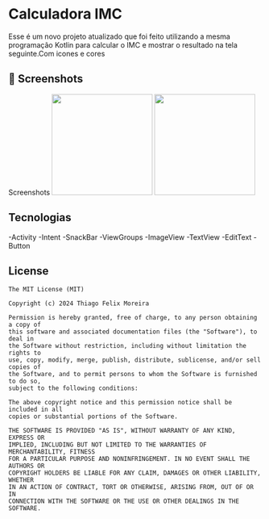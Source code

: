 # Calculadora IMC
Esse é um novo projeto atualizado que foi feito utilizando a mesma programação Kotlin para calcular o IMC e mostrar o resultado na tela seguinte.Com icones e cores 
## :camera_flash: Screenshots
<!-- You can add more screenshots here if you like -->
Screenshots
<img src="https://github.com/ThiagoFeliix/CalculadoraIMC2/assets/151776228/0f0704dd-7970-4aeb-8370-55849a9b3980" width=200/> <img src="https://github.com/ThiagoFeliix/CalculadoraIMC2/assets/151776228/837a22d4-34a3-4cb5-b3b1-0caf747b8bef" width=200/>




## Tecnologias
-Activity
-Intent
-SnackBar
-ViewGroups
  -ImageView
  -TextView
  -EditText
  -Button
  
  
  


## License
```
The MIT License (MIT)

Copyright (c) 2024 Thiago Felix Moreira

Permission is hereby granted, free of charge, to any person obtaining a copy of
this software and associated documentation files (the "Software"), to deal in
the Software without restriction, including without limitation the rights to
use, copy, modify, merge, publish, distribute, sublicense, and/or sell copies of
the Software, and to permit persons to whom the Software is furnished to do so,
subject to the following conditions:

The above copyright notice and this permission notice shall be included in all
copies or substantial portions of the Software.

THE SOFTWARE IS PROVIDED "AS IS", WITHOUT WARRANTY OF ANY KIND, EXPRESS OR
IMPLIED, INCLUDING BUT NOT LIMITED TO THE WARRANTIES OF MERCHANTABILITY, FITNESS
FOR A PARTICULAR PURPOSE AND NONINFRINGEMENT. IN NO EVENT SHALL THE AUTHORS OR
COPYRIGHT HOLDERS BE LIABLE FOR ANY CLAIM, DAMAGES OR OTHER LIABILITY, WHETHER
IN AN ACTION OF CONTRACT, TORT OR OTHERWISE, ARISING FROM, OUT OF OR IN
CONNECTION WITH THE SOFTWARE OR THE USE OR OTHER DEALINGS IN THE SOFTWARE.
```

